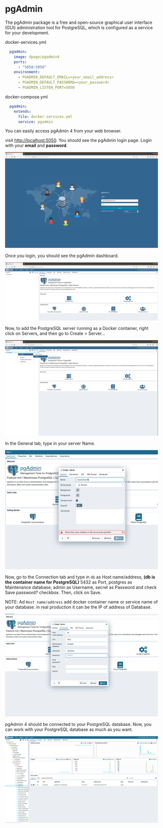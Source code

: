 # pgAdmin

The pgAdmin package is a free and open-source graphical user interface (GUI) administration tool for PostgreSQL, which is configured as a service for your development.

docker-services.yml
```yml
  pgadmin:
    image: dpage/pgadmin4
    ports:
      - "5050:5050"
    environment:
      - PGADMIN_DEFAULT_EMAIL=<your_email_address>
      - PGADMIN_DEFAULT_PASSWORD=<your_password>
      - PGADMIN_LISTEN_PORT=5050
```
docker-compose.yml
```yml
  pgadmin:
    extends:
      file: docker-services.yml
      service: pgadmin
```
You can easily access pgAdmin 4 from your web browser.

visit [http://localhost:5050](). You should see the pgAdmin login page. Login with your **email** and **password**.


![](images/pgadmin-login.png?raw=true)


Once you login, you should see the pgAdmin dashboard.

![](images/pgadmin-dashboard.png?raw=true)

Now, to add the PostgreSQL server running as a Docker container, right click on Servers, and then go to Create > Server…

![](images/pgadmin-create-s.png?raw=true)

In the General tab, type in your server Name.

![](images/pgadmin-create-server-step1.png?raw=true)


Now, go to the Connection tab and type in ```db``` as Host name/address, **(db is the container name for PostgreSQL)** 5432 as Port, postgres as Maintenance database, admin as Username, secret as Password and check Save password? checkbox. Then, click on Save.

NOTE: Ad ```Host name/address``` add docker container name or service name of your database.
in real production it can be the IP of address of Database.

![](images/pgadmin-create-server-step2.png?raw=true)


pgAdmin 4 should be connected to your PostgreSQL database. Now, you can work with your PostgreSQL database as much as you want.

![](images/pgadmin-connected.png?raw=true)
